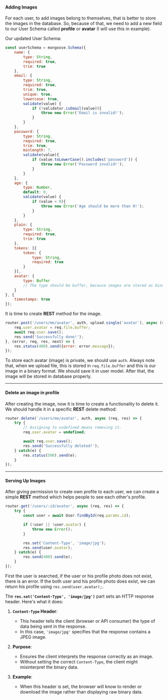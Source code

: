 #### **Adding Images**
For each user, to add images belong to themselves, that is better to store the images in the database. So, because of that, we need to add a new field to our User Schema called **profile** or **avatar** (I will use this in example).

Our updated User Schema:

```javascript
const userSchema = mongoose.Schema({
    name: {
        type: String,
        required: true,
        trim: true
    },
    email: {
        type: String,
        required: true,
        trim: true,
        unique: true,
        lowercase: true,
        validate(value) {
            if (!validator.isEmail(value)){
                throw new Error('Email is invalid!');
            }
        }
    },
    password: {
        type: String,
        required: true,
        trim: true,
        minlength: 7,
        validate(value){
            if (value.toLowerCase().includes('password')) {
                throw new Error('Password invalid!');
            }
        }
    },
    age: {
        type: Number,
        default: 0,
        validate(value) {
            if (value < 0){
                throw new Error('Age should be more than 0!');
            }
        }
    },
    plain: {
        type: String,
        required: true,
        trim: true
    },
    tokens: [{
        token: {
            type: String,
            required: true
        }
    }],
    avatar: {
        type: Buffer 
        // The type should be buffer, because images are stored as binary format.
    }
}, {
    timestamps: true
});
```

It is time to create **REST** method for the image.
```javascript
router.post('/users/me/avatar', auth, upload.single('avatar'), async (req, res) => {
    req.user.avatar = req.file.buffer;
    await req.user.save();
    res.send('Successfully done!');
}, (error, req, res, next) => {
    res.status(400).send({error: error.message});
});
```
To store each avatar (image) is private, we should use `auth`. Always note that, when we upload file, this is stored in `req.file.buffer` and this is our image in a binary format. We should save it in user model. After that, the image will be stored in database properly.

----
#### **Delete an image in profile**

After creating the image, now it is time to create a functionality to delete it. We should handle it in a specific **REST** delete method:
```javascript
router.delete('/users/me/avatar', auth, async (req, res) => {
    try {
		// Assigning to undefined means removing it.
		req.user.avatar = undefined;

        await req.user.save();
        res.send('Successfully deleted!');
    } catch(e) {
        res.status(500).send(e);
    }
});
```
----
#### **Serving Up Images**
After giving permission to create own profile to each user, we can create a simple **REST** method which helps people to see each other's profile.
```javascript
router.get('/users/:id/avatar', async (req, res) => {
    try {
        const user = await User.findById(req.params.id);

        if (!user || !user.avatar) {
            throw new Error();
        }

        res.set('Content-Type', 'image/jpg');
        res.send(user.avatar);
    } catch(e) {
        res.send(400).send(e);
    }
});
```
First the user is searched, if the user or his profile photo does not exist, there is an error.
If the both user and his profile photo does exist, we can return his profile using `res.send(user.avatar);`.

The **`res.set('Content-Type', 'image/jpg')`** part sets an HTTP response header. Here's what it does:

1. **`Content-Type` Header**:
    
    - This header tells the client (browser or API consumer) the type of data being sent in the response.
    - In this case, `'image/jpg'` specifies that the response contains a JPEG image.
2. **Purpose**:
    
    - Ensures the client interprets the response correctly as an image.
    - Without setting the correct `Content-Type`, the client might misinterpret the binary data.
3. **Example**:
    
    - When this header is set, the browser will know to render or download the image rather than displaying raw binary data.

